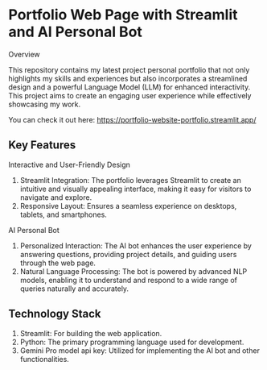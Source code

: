 # Portfolio Web Page with Streamlit and AI Personal Bot
Overview

This repository contains my latest project personal portfolio that not only highlights my skills and experiences but also incorporates a streamlined design and a powerful Language Model (LLM) for enhanced interactivity. This project aims to create an engaging user experience while effectively showcasing my work.

You can check it out here: https://portfolio-website-portfolio.streamlit.app/

## Key Features

Interactive and User-Friendly Design

1. Streamlit Integration: The portfolio leverages Streamlit to create an intuitive and visually appealing interface, making it easy for visitors to navigate and explore.
2. Responsive Layout: Ensures a seamless experience on desktops, tablets, and smartphones.


AI Personal Bot

1. Personalized Interaction: The AI bot enhances the user experience by answering questions, providing project details, and guiding users through the web page.
2. Natural Language Processing: The bot is powered by advanced NLP models, enabling it to understand and respond to a wide range of queries naturally and accurately.


## Technology Stack

1. Streamlit: For building the web application.
2. Python: The primary programming language used for development.
3. Gemini Pro model api key: Utilized for implementing the AI bot and other functionalities.
